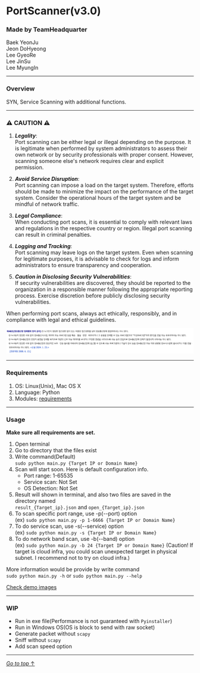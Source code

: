 # PortScanner(v3.0)

### Made by TeamHeadquarter

Baek YeonJu  
Jeon DoHyeong  
Lee GyeoRe  
Lee JinSu  
Lee MyungIn

---

### Overview

SYN, Service Scanning with additional functions.

---


### ⚠️ CAUTION ⚠️
1. ***Legality***:  
Port scanning can be either legal or illegal depending on the purpose. It is legitimate when performed by system administrators to assess their own network or by security professionals with proper consent. However, scanning someone else's network requires clear and explicit permission.

2. ***Avoid Service Disruption***:  
Port scanning can impose a load on the target system. Therefore, efforts should be made to minimize the impact on the performance of the target system. Consider the operational hours of the target system and be mindful of network traffic.

3. ***Legal Compliance***:  
When conducting port scans, it is essential to comply with relevant laws and regulations in the respective country or region. Illegal port scanning can result in criminal penalties.

4. ***Logging and Tracking***:  
Port scanning may leave logs on the target system. Even when scanning for legitimate purposes, it is advisable to check for logs and inform administrators to ensure transparency and cooperation.

5. ***Caution in Disclosing Security Vulnerabilities***:  
If security vulnerabilities are discovered, they should be reported to the organization in a responsible manner following the appropriate reporting process. Exercise discretion before publicly disclosing security vulnerabilities.

When performing port scans, always act ethically, responsibly, and in compliance with legal and ethical guidelines.

![정보통신망 이용촉진 및 정보보호 등에 관한 법률 제48조](./img/IS-law.png)

---

### Requirements

1. OS: Linux(Unix), Mac OS X  
2. Language: Python
3. Modules: [requirements](https://github.com/Team-HeadQuarter/PortScanner/blob/main/requirements)

---

### Usage

**Make sure all requirements are set.**

1. Open terminal
2. Go to directory that the files exist
3. Write command(Default)  
`sudo python main.py {Target IP or Domain Name}`  
4. Scan will start soon. Here is default configuration info.
    - Port range: 1-65535
    - Service scan: Not Set
    - OS Detection: Not Set
5. Result will shown in terminal, and also two files are saved in the directory named  
`result_{Target_ip}.json` and `open_{Target_ip}.json`
6. To scan specific port range, use -p(--port) option  
(ex) `sudo python main.py -p 1-6666 {Target IP or Domain Name}`
7. To do service scan, use -s(--service) option  
(ex) `sudo python main.py -s {Target IP or Domain Name}`
8. To do network band scan, use -b(--band) option  
(ex) `sudo python main.py -b 24 {Target IP or Domain Name}`
(Caution! If target is cloud infra, you could scan unexpected target in physical subnet. I recommend not to try on cloud infra.)

More information would be provide by write command  
`sudo python main.py -h` or `sudo python main.py --help`

[Check demo images](https://github.com/Team-HeadQuarter/PortScanner/tree/main/img/demo)

---

### WIP

- Run in exe file(Performance is not guaranteed with `Pyinstaller`)
- Run in Windows OS(OS is block to send with raw socket)
- Generate packet without `scapy`
- Sniff without `scapy`
- Add scan speed option

---
[_Go to top_ ↑](#portscannerv20)